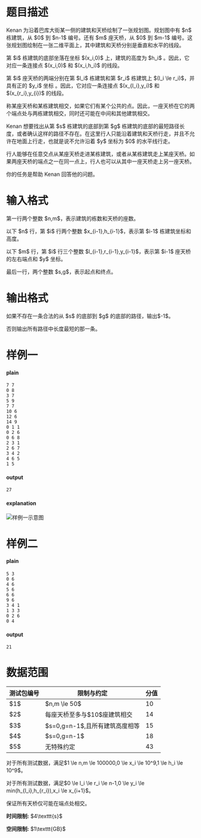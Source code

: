 # 题目描述

<p>Kenan 为沿着巴库大街某一侧的建筑和天桥绘制了一张规划图。规划图中有 $n$ 栋建筑，从 $0$ 到 $n-1$ 编号。还有 $m$ 座天桥，从 $0$ 到 $m-1$ 编号。这张规划图绘制在一张二维平面上，其中建筑和天桥分别是垂直和水平的线段。</p>
<p>第 $i$ 栋建筑的底部坐落在坐标 $(x_i,0)$ 上，建筑的高度为 $h_i$ 。因此，它对应一条连接点 $(x_i,0)$ 和 $(x_i,h_i)$ 的线段。</p>
<p>第 $i$ 座天桥的两端分别在第 $l_i$ 栋建筑和第 $r_i$ 栋建筑上 $(l_i \le r_i)$，并具有正的 $y_i$ 坐标 。因此，它对应一条连接点 $(x_{l_i},y_i)$ 和 $(x_{r_i},y_{i})$ 的线段。</p>
<p>称某座天桥和某栋建筑相交，如果它们有某个公共的点。因此，一座天桥在它的两个端点处与两栋建筑相交，同时还可能在中间和其他建筑相交。</p>
<p>Kenan 想要找出从第 $s$ 栋建筑的底部到第 $g$ 栋建筑的底部的最短路径长度，或者确认这样的路径不存在。在这里行人只能沿着建筑和天桥行走，并且不允许在地面上行走，也就是说不允许沿着 $y$ 坐标为 $0$ 的水平线行走。</p>
<p>行人能够在任意交点从某座天桥走进某栋建筑，或者从某栋建筑走上某座天桥。如果两座天桥的端点之一在同一点上，行人也可以从其中一座天桥走上另一座天桥。</p>
<p>你的任务是帮助 Kenan 回答他的问题。</p>

# 输入格式


<p>第一行两个整数 $n,m$，表示建筑的栋数和天桥的座数。</p>
<p>以下 $n$ 行，第 $i$ 行两个整数 $x_{i-1},h_{i-1}$，表示第 $i-1$ 栋建筑坐标和高度。</p>
<p>以下 $m$ 行，第 $i$ 行三个整数 $l_{i-1},r_{i-1},y_{i-1}$，表示第 $i-1$ 座天桥的左右端点和 $y$ 坐标。</p>
<p>最后一行，两个整数 $s,g$，表示起点和终点。</p>

# 输出格式


<p>如果不存在一条合法的从 $s$ 的底部到 $g$ 的底部的路径，输出$-1$。</p>
<p>否则输出所有路径中长度最短的那一条。</p>

# 样例一


<h4>plain</h4>
<pre><code class="sh_plain">7 7
0 8
3 7
5 9
7 7
10 6
12 6
14 9
0 1 1
0 2 6
0 6 8
2 3 1
2 6 7
3 4 2
4 6 5
1 5</code></pre>
<h4>output</h4>
<pre><code class="sh_plain">27</code></pre>
<h4>explanation</h4>
<p><img class="img-responsive center-block" src="//img.uoj.ac/problem/538/skywalk.png" alt="样例一示意图"/></p>

# 样例二


<h4>plain</h4>
<pre><code class="sh_plain">5 3
0 6
4 6
5 6
6 6
9 6
3 4 1
1 3 3
0 2 6
0 4</code></pre>
<h4>output</h4>
<pre><code class="sh_plain">21</code></pre>

# 数据范围


<div class="table-responsive">
    <table class="table table-bordered table-text-center table-vertical-middle"><thead><tr><th>测试包编号</th><th>限制与约定</th><th>分值</th></tr></thead><tbody><tr><td>$1$</td><td>$n,m \le 50$</td><td>10</td></tr><tr><td>$2$</td><td>每座天桥至多与$10$座建筑相交</td><td>14</td></tr><tr><td>$3$</td><td>$s=0,g=n-1$,且所有建筑高度相等</td><td>15</td></tr><tr><td>$4$</td><td>$s=0,g=n-1$</td><td>18</td></tr><tr><td>$5$</td><td>无特殊约定</td><td>43</td></tr></tbody></table></div>

<p>对于所有测试数据，满足$1 \le n,m \le 100000,0 \le x_i \le 10^9,1 \le h_i \le 10^9$。</p>
<p>对于所有测试数据，满足$0 \le l_i \le r_i \le n-1,0 \le y_i \le min(h_{l_i},h_{r_i}),x_i \le x_{i+1}$。</p>
<p>保证所有天桥仅可能在端点处相交。</p>
<p><strong>时间限制:</strong> $4\texttt{s}$</p>
<p><strong>空间限制:</strong> $1\texttt{GB}$</p>

